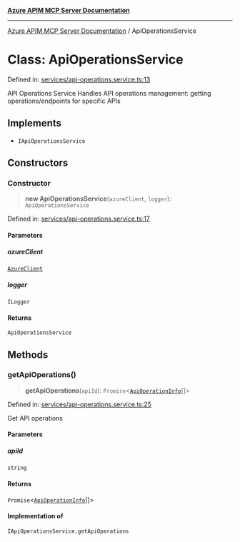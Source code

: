 [**Azure APIM MCP Server Documentation**](../README.md)

***

[Azure APIM MCP Server Documentation](../globals.md) / ApiOperationsService

# Class: ApiOperationsService

Defined in: [services/api-operations.service.ts:13](https://github.com/dviana78/test-mcp-repo/blob/main/src/services/api-operations.service.ts#L13)

API Operations Service
Handles API operations management: getting operations/endpoints for specific APIs

## Implements

- `IApiOperationsService`

## Constructors

### Constructor

> **new ApiOperationsService**(`azureClient`, `logger`): `ApiOperationsService`

Defined in: [services/api-operations.service.ts:17](https://github.com/dviana78/test-mcp-repo/blob/main/src/services/api-operations.service.ts#L17)

#### Parameters

##### azureClient

[`AzureClient`](AzureClient.md)

##### logger

`ILogger`

#### Returns

`ApiOperationsService`

## Methods

### getApiOperations()

> **getApiOperations**(`apiId`): `Promise`\<[`ApiOperationInfo`](../interfaces/ApiOperationInfo.md)[]\>

Defined in: [services/api-operations.service.ts:25](https://github.com/dviana78/test-mcp-repo/blob/main/src/services/api-operations.service.ts#L25)

Get API operations

#### Parameters

##### apiId

`string`

#### Returns

`Promise`\<[`ApiOperationInfo`](../interfaces/ApiOperationInfo.md)[]\>

#### Implementation of

`IApiOperationsService.getApiOperations`
